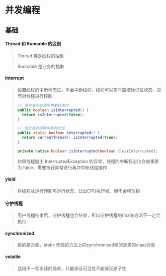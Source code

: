 # 并发编程

## 基础

#### Thread 和 Runnable 的区别

> Thread 类是线程的抽象
>
> Runnable 是业务的抽象

#### interrupt 

> 设置线程的中断标志位，不会中断线程，线程可以实时监控标识位状态，进而对线程进行控制
>
> ```java
> // 该方法不会清除中断标志位
> public boolean isInterrupted() {
> 	return isInterrupted(false);
> }
>
> // 该方法对清除中断标志位
> public static boolean interrupted() {
> 	return currentThread().isInterrupted(true);
> }
>
> private native boolean isInterrupted(boolean ClearInterrupted);
> ```
>
> 如果线程抛出 InterruptedException 的异常，线程的中断标志位会被重置为 false，需要捕获异常进行再次中断线程操作 

#### yield

> 将线程从运行转到可运行状态，让出CPU执行权，但不会释放锁

#### 守护线程

> 用户线程结束后，守护线程也会结束，所以守护线程的finally方法不一定会执行

#### synchronized

> 锁的是对象，static 修饰的方法上的synchronized锁的是类的class对象

#### volatile

> 适用于一写多读的场景，只能保证可见性不能保证原子性